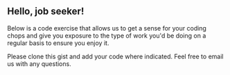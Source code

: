 ## Hello, job seeker!

Below is a code exercise that allows us to get a sense for your coding chops and give you exposure to the type of work you'd be doing on a regular basis to ensure you enjoy it. 

Please clone this gist and add your code where indicated. Feel free to email us with any questions.
